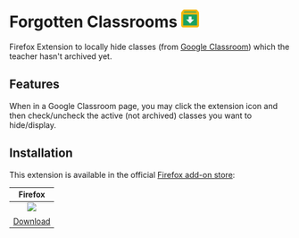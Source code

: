 # Forgotten Classrooms <img src="icons/forgotten-classrooms.png" alt="Icon" height="32"/>

Firefox Extension to locally hide classes (from [Google Classroom](https://classroom.google.com/)) which the teacher hasn't archived yet.

## Features

When in a Google Classroom page, you may click the extension icon and then check/uncheck the active (not archived) classes you want to hide/display.

## Installation

This extension is available in the official [Firefox add-on store](https://addons.mozilla.org/en-US/firefox/):

|Firefox|
|:-----:|
|<a href="https://addons.mozilla.org/en-US/firefox/addon/forgotten-classrooms/"><img src="https://upload.wikimedia.org/wikipedia/commons/a/a0/Firefox_logo%2C_2019.svg" width="64"></a>|
|[Download](https://addons.mozilla.org/en-US/firefox/addon/forgotten-classrooms/)|
